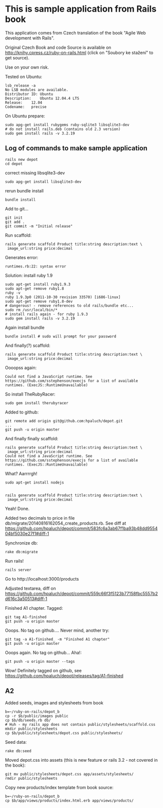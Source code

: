 This is sample application from Rails book
==========================================
This application comes from Czech translation of the book "Agile Web development with Rails".

Original Czech Book and code Source is available on http://knihy.cpress.cz/ruby-on-rails.html (click on "Soubory ke stažení" to get source).

Use on your own risk.

Tested on Ubuntu:

	lsb_release -a
	No LSB modules are available.
	Distributor ID:	Ubuntu
	Description:	Ubuntu 12.04.4 LTS
	Release:	12.04
	Codename:	precise

On Ubuntu prepare:

	sudo apg-get install rubygems ruby-sqlite3 libsqlite3-dev
	# do not install rails.deb (contains old 2.3 version)
	sudo gem install rails -v 3.2.19

Log of commands to make sample application
------------------------------------------

	rails new depot
	cd depot

correct missing libsqlite3-dev

	sudo apg-get install libsqlite3-dev

rerun bundle install

	bundle install

Add to git...

	git init
	git add .
	git commit -m "Initial release"

Run scaffold:

	rails generate scaffold Product title:string description:text \
	 image_url:string price:decimal

Generates error:

	runtimes.rb:22: syntax error

Solution: install ruby 1.9
	
	sudo apt-get install ruby1.9.3
	sudo apt-get remove ruby1.8
	ruby -v
	ruby 1.9.3p0 (2011-10-30 revision 33570) [i686-linux]
	sudo apt-get remove ruby1.8-dev
	# dangerous! - remove references to old rails/bundle etc...
	sudo rm /usr/local/bin/*
	# install rails again - for ruby 1.9.3
	sudo gem install rails -v 3.2.19

Again install bundle

	bundle install # sudo will prompt for your password

And finally(?) scaffold:


	rails generate scaffold Product title:string description:text \
	 image_url:string price:decimal

Oooopss again:

	Could not find a JavaScript runtime. See https://github.com/sstephenson/execjs for a list of available runtimes. (ExecJS::RuntimeUnavailable)

So install TheRubyRacer:

	sudo gem install therubyracer

Added to github:

	git remote add origin git@github.com:hpaluch/depot.git
	...
	git push -u origin master	

And finally finally scaffold:

	rails generate scaffold Product title:string description:text \
	 image_url:string price:decimal
	Could not find a JavaScript runtime. See https://github.com/sstephenson/execjs for a list of available runtimes. (ExecJS::RuntimeUnavailable)

What? Aarrrrgh!

	sudo apt-get install nodejs


	rails generate scaffold Product title:string description:text \
	 image_url:string price:decimal

Yeah! Done.

Added two decimals to price in file db/migrate/20140816162054_create_products.rb. See diff at https://github.com/hpaluch/depot/commit/583fc6a3ab67f1ba93b48dd955404bf5030e27f1#diff-1

Synchronize db:

	rake db:migrate

Run rails!

	rails server

Go to http://localhost:3000/products

Adjusted textarea, diff on https://github.com/hpaluch/depot/commit/559c66f3f5123b77158fbc5557b2d616c3a50513#diff-1

Finished A1 chapter. Tagged:

	git tag A1-finished
	git push -u origin master

Ooops. No tag on github.... Never mind, another try:

	git tag -a A1-finished_ -m "Finished A1 chapter"
	git push -u origin master

Ooops again. No tag on github... Aha!:

	git push -u origin master --tags

Wow!  Definitely tagged on github, see https://github.com/hpaluch/depot/releases/tag/A1-finished

A2
--

Added seeds, images and stylesheets from book

	b=~/ruby-on-rails/depot_b
	cp -r $b/public/images public
	cp $b/db/seeds.rb db/
	# Huh - my rails app does not contain public/stylesheets/scaffold.css
	mkdir public/stylesheets
	cp $b/public/stylesheets/depot.css public/stylesheets/
  
Seed data:

	rake db:seed

Moved depot.css into assets (this is new feature or rails 3.2 - not covered in the book):

	git mv public/stylesheets/depot.css app/assets/stylesheets/
	rmdir public/stylesheets

Copy new products/index template from book source:

	b=~/ruby-on-rails/depot_b
	cp $b/app/views/products/index.html.erb app/views/products/


